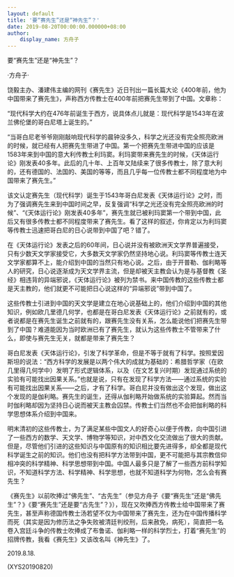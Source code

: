 ```yaml
---
layout: default
title: '要“赛先生”还是“神先生”？'
date: 2019-08-20T00:00:00.000000+08:00
author:
    display_name: 方舟子
---
```


要“赛先生”还是“神先生”？

·方舟子·

饶毅主办、潘建伟主编的网刊《赛先生》近日刊出一篇长篇大论《400年前，他为中国带来了赛先生》，声称西方传教士在400年前把赛先生带到了中国。文章称：

“现代科学大约在476年前诞生于西方，说具体点儿就是：现代科学是1543年在波兰佛伦堡的哥白尼塔上诞生的。”

“当哥白尼老爷爷刚刚敲响现代科学的晨钟没多久，科学之光还没有完全照亮欧洲的时候，就已经有人把赛先生带进了中国。第一个把赛先生带进中国的应该是1583年来到中国的意大利传教士利玛窦。利玛窦带来赛先生的时候，《天体运行论》刚发表40多年。此后的几十年、上百年又陆续来了很多传教士，除了意大利的，还有德国的、法国的、美国的等等，而且几乎每一位传教士都不同程度地为中国带来了赛先生。”

该文认定赛先生（现代科学）诞生于1543年哥白尼发表《天体运行论》之时，而为了强调赛先生来到中国时间之早，反复强调“科学之光还没有完全照亮欧洲的时候”、“《天体运行论》刚发表40多年”，赛先生就已被利玛窦第一个带到中国，此后又有很多传教士都不同程度带来了赛先生。看了这样的叙述，你肯定以为利玛窦等传教士迅速把哥白尼的日心说带到中国了吧？错了。

在《天体运行论》发表之后的60年间，日心说并没有被欧洲天文学界普遍接受，只有少数天文学家接受它，大多数天文学家仍然坚持地心说。利玛窦等传教士连天文学家都算不上，能介绍到中国的当然只有地心说。之后，由于开普勒、伽利略等人的研究，日心说逐渐成为天文学界主流，但是却被天主教会认为是与基督教《圣经》相违背的异端邪说，《天体运行论》被列为禁书。来中国传教的这些传教士都是天主教的，他们就更不可能把日心说这样的“异端邪说”带到中国了。

这些传教士引进到中国的天文学是建立在地心说基础上的，他们介绍到中国的其他知识，例如欧几里德几何学，也都是在哥白尼发表《天体运行论》之前就有的，或者说都是在赛先生诞生之前就有的，跟赛先生没有关系，怎么能说他们把赛先生带到了中国？难道能因为当时欧洲已有了赛先生，就认为这些传教士不管带来了什么，即使与赛先生无关，就都是带来了赛先生？

哥白尼发表《天体运行论》，引发了科学革命，但是不等于就有了科学。按照爱因斯坦的说法：“西方科学的发展是以两个伟大的成就为基础的：希腊哲学家（在欧几里得几何学中）发明了形式逻辑体系，以及（在文艺复兴时期）发现通过系统的实验有可能找出因果关系。”也就是说，只有在发现了科学方法——通过系统的实验有可能找出因果关系——之后，才有了科学。哥白尼并没有做出这个发现，做出这个发现的是伽利略。赛先生的诞生，还得从伽利略开始做系统的实验算起。然而当时伽利略却因为坚持日心说而被天主教会囚禁。传教士们当然也不会把伽利略的科学思想体系介绍到中国来。

明末清初的这些传教士，为了满足某些中国文人的好奇心以便于传教，向中国引进了一些西方的数学、天文学、博物学等知识，对中西文化交流做出了很大的贡献。但是，尽管他们引进的这些知识与中国原有的知识相比要先进得多，却全都是现代科学诞生之前的知识。他们也没有把科学方法带到中国，更不可能把与其宗教信仰相冲突的科学精神、科学思想带到中国。中国人最多只是了解了一些西方前科学知识，不知道科学方法、科学精神、科学思想，也就不知道科学为何物，怎么会有赛先生？

《赛先生》以前吹捧过“佛先生”、“古先生”（参见方舟子《要“赛先生”还是“佛先生”？》《要“赛先生”还是要“古先生”？》），现在又吹捧西方传教士给中国带来了赛先生，甚至声称德国传教士汤若望不仅为中国带来了赛先生，还为在中国传播科学而死（其实是因为修历法之争失败被清廷判绞刑，后来赦免，病死），简直把一名卷入宫廷斗争的传教士吹捧成了布鲁诺、伽利略一样的科学烈士，打着“赛先生”的招牌传教，我看《赛先生》又该改名叫《神先生》了。

2019.8.18.

(XYS20190820)

